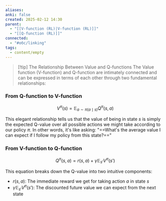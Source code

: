 ```yaml
---
aliases: 
anki: false
created: 2025-02-12 14:30
parent:
  - "[[V-function (RL)|V-function (RL)]]"
  - "[[Q-function (RL)]]"
connected:
  - "#обс/linking"
tags:
  - content/empty
---
```


> [!tip] The Relationship Between Value and Q-functions
The Value function (V-function) and Q-function are intimately connected and can be expressed in terms of each other through two fundamental relationships:

### From Q-function to V-function
$${V^{\pi}(s) = \mathbb{E}_{a \sim \pi(a \mid s)} Q^{\pi}(s, a)}$$

This elegant relationship tells us that the value of being in state $s$ is simply the expected Q-value over all possible actions we might take according to our policy $\pi$. In other words, it's like asking: "==What's the average value I can expect if I follow my policy from this state?=="

### From V-function to Q-function
$${Q^{\pi}(s, a) = r(s, a) + \gamma \mathbb{E}_{s'} V^{\pi}(s')}$$

This equation breaks down the Q-value into two intuitive components:
- $r(s,a)$: The immediate reward we get for taking action $a$ in state $s$
- $\gamma \mathbb{E}_{s'} V^{\pi}(s')$: The discounted future value we can expect from the next state
